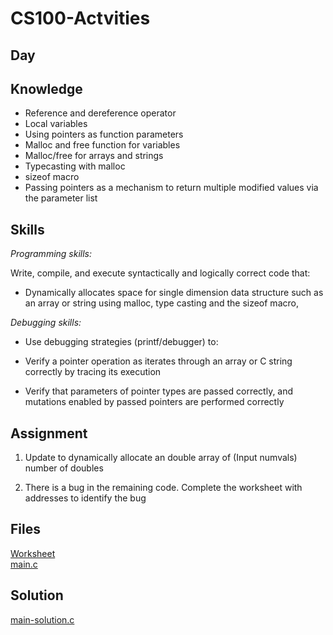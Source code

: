 # CS100-Actvities


## Day

## Knowledge

* Reference and dereference operator
* Local variables
* Using pointers as function parameters
* Malloc and free function for variables
* Malloc/free for arrays and strings
* Typecasting with malloc
* sizeof macro
* Passing pointers as a mechanism to return multiple modified values via the parameter list


## Skills


_Programming skills:_

Write, compile, and execute syntactically and logically correct code that:

* Dynamically allocates space for single dimension data structure such as an array or string using malloc, type casting and the sizeof macro,

_Debugging skills:_

* Use debugging strategies (printf/debugger) to:

* Verify a pointer operation as iterates through an array or C string correctly by tracing its execution

* Verify that parameters of pointer types are passed correctly, and mutations enabled by passed pointers are performed correctly


## Assignment
1. Update to dynamically allocate an double array of (Input numvals) number of doubles

1. There is a bug in the remaining code.  Complete the worksheet with addresses to identify the bug

## Files
[Worksheet](Worksheet.docx)<br>
[main.c](main.c) 

## Solution
[main-solution.c](main-solution.c)